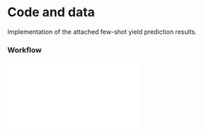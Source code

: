 # Code and data
Implementation of the attached few-shot yield prediction results. 

### Workflow
![image](./image/workflow_updated.pdf)
